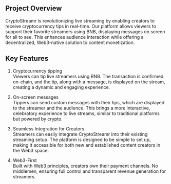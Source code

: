 ## Project Overview

CryptoStreamr is revolutionizing live streaming by enabling creators to receive cryptocurrency tips in real-time. Our platform allows viewers to support their favorite streamers using BNB, displaying messages on screen for all to see. This enhances audience interaction while offering a decentralized, Web3-native solution to content monetization.

## Key Features
1. Cryptocurrency tipping<br>
Viewers can tip live streamers using BNB. The transaction is confirmed on-chain, and the tip, along with a message, is displayed on the stream, creating a dynamic and engaging experience.

2. On-screen messages<br>
Tippers can send custom messages with their tips, which are displayed to the streamer and the audience. This brings a more interactive, celebratory experience to live streams, similar to traditional platforms but powered by crypto.

3. Seamless Integration for Creators<br>
Streamers can easily integrate CryptoStreamr into their existing streaming setup. The platform is designed to be simple to set up, making it accessible for both new and established content creators in the Web3 space.

4. Web3-First<br>
Built with Web3 principles, creators own their payment channels. No middlemen, ensuring full control and transparent revenue generation for streamers.
